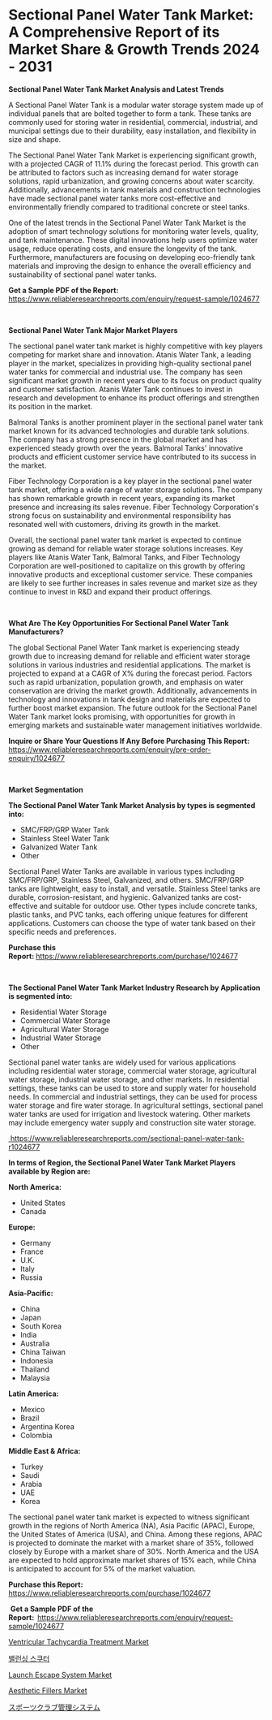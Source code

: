 <p><h1>Sectional Panel Water Tank Market: A Comprehensive Report of its Market Share & Growth Trends 2024 - 2031</h1></p><p><strong>Sectional Panel Water Tank Market Analysis and Latest Trends</strong></p>
<p><p>A Sectional Panel Water Tank is a modular water storage system made up of individual panels that are bolted together to form a tank. These tanks are commonly used for storing water in residential, commercial, industrial, and municipal settings due to their durability, easy installation, and flexibility in size and shape.</p><p>The Sectional Panel Water Tank Market is experiencing significant growth, with a projected CAGR of 11.1% during the forecast period. This growth can be attributed to factors such as increasing demand for water storage solutions, rapid urbanization, and growing concerns about water scarcity. Additionally, advancements in tank materials and construction technologies have made sectional panel water tanks more cost-effective and environmentally friendly compared to traditional concrete or steel tanks.</p><p>One of the latest trends in the Sectional Panel Water Tank Market is the adoption of smart technology solutions for monitoring water levels, quality, and tank maintenance. These digital innovations help users optimize water usage, reduce operating costs, and ensure the longevity of the tank. Furthermore, manufacturers are focusing on developing eco-friendly tank materials and improving the design to enhance the overall efficiency and sustainability of sectional panel water tanks.</p></p>
<p><strong>Get a Sample PDF of the Report:&nbsp;</strong> <a href="https://www.reliableresearchreports.com/enquiry/request-sample/1024677">https://www.reliableresearchreports.com/enquiry/request-sample/1024677</a></p>
<p>&nbsp;</p>
<p><strong>Sectional Panel Water Tank Major Market Players</strong></p>
<p><p>The sectional panel water tank market is highly competitive with key players competing for market share and innovation. Atanis Water Tank, a leading player in the market, specializes in providing high-quality sectional panel water tanks for commercial and industrial use. The company has seen significant market growth in recent years due to its focus on product quality and customer satisfaction. Atanis Water Tank continues to invest in research and development to enhance its product offerings and strengthen its position in the market.</p><p>Balmoral Tanks is another prominent player in the sectional panel water tank market known for its advanced technologies and durable tank solutions. The company has a strong presence in the global market and has experienced steady growth over the years. Balmoral Tanks' innovative products and efficient customer service have contributed to its success in the market.</p><p>Fiber Technology Corporation is a key player in the sectional panel water tank market, offering a wide range of water storage solutions. The company has shown remarkable growth in recent years, expanding its market presence and increasing its sales revenue. Fiber Technology Corporation's strong focus on sustainability and environmental responsibility has resonated well with customers, driving its growth in the market.</p><p>Overall, the sectional panel water tank market is expected to continue growing as demand for reliable water storage solutions increases. Key players like Atanis Water Tank, Balmoral Tanks, and Fiber Technology Corporation are well-positioned to capitalize on this growth by offering innovative products and exceptional customer service. These companies are likely to see further increases in sales revenue and market size as they continue to invest in R&D and expand their product offerings.</p></p>
<p>&nbsp;</p>
<p><strong>What Are The Key Opportunities For Sectional Panel Water Tank Manufacturers?</strong></p>
<p><p>The global Sectional Panel Water Tank market is experiencing steady growth due to increasing demand for reliable and efficient water storage solutions in various industries and residential applications. The market is projected to expand at a CAGR of X% during the forecast period. Factors such as rapid urbanization, population growth, and emphasis on water conservation are driving the market growth. Additionally, advancements in technology and innovations in tank design and materials are expected to further boost market expansion. The future outlook for the Sectional Panel Water Tank market looks promising, with opportunities for growth in emerging markets and sustainable water management initiatives worldwide.</p></p>
<p><strong>Inquire or Share Your Questions If Any Before Purchasing This Report:</strong> <a href="https://www.reliableresearchreports.com/enquiry/pre-order-enquiry/1024677">https://www.reliableresearchreports.com/enquiry/pre-order-enquiry/1024677</a></p>
<p>&nbsp;</p>
<p><strong>Market Segmentation</strong></p>
<p><strong>The Sectional Panel Water Tank Market Analysis by types is segmented into:</strong></p>
<p><ul><li>SMC/FRP/GRP Water Tank</li><li>Stainless Steel Water Tank</li><li>Galvanized Water Tank</li><li>Other</li></ul></p>
<p><p>Sectional Panel Water Tanks are available in various types including SMC/FRP/GRP, Stainless Steel, Galvanized, and others. SMC/FRP/GRP tanks are lightweight, easy to install, and versatile. Stainless Steel tanks are durable, corrosion-resistant, and hygienic. Galvanized tanks are cost-effective and suitable for outdoor use. Other types include concrete tanks, plastic tanks, and PVC tanks, each offering unique features for different applications. Customers can choose the type of water tank based on their specific needs and preferences.</p></p>
<p><strong>Purchase this Report:&nbsp;</strong><a href="https://www.reliableresearchreports.com/purchase/1024677">https://www.reliableresearchreports.com/purchase/1024677</a></p>
<p>&nbsp;</p>
<p><strong>The Sectional Panel Water Tank Market Industry Research by Application is segmented into:</strong></p>
<p><ul><li>Residential Water Storage</li><li>Commercial Water Storage</li><li>Agricultural Water Storage</li><li>Industrial Water Storage</li><li>Other</li></ul></p>
<p><p>Sectional panel water tanks are widely used for various applications including residential water storage, commercial water storage, agricultural water storage, industrial water storage, and other markets. In residential settings, these tanks can be used to store and supply water for household needs. In commercial and industrial settings, they can be used for process water storage and fire water storage. In agricultural settings, sectional panel water tanks are used for irrigation and livestock watering. Other markets may include emergency water supply and construction site water storage.</p></p>
<p><a href="https://www.reliableresearchreports.com/sectional-panel-water-tank-r1024677">&nbsp;https://www.reliableresearchreports.com/sectional-panel-water-tank-r1024677</a></p>
<p><strong>In terms of Region, the Sectional Panel Water Tank Market Players available by Region are:</strong></p>
<p>
    <p> <strong> North America: </strong>
        <ul>
            <li>United States</li>
            <li>Canada</li>
        </ul>
        </p> 
    <p> <strong> Europe: </strong>
        <ul>
            <li>Germany</li>
            <li>France</li>
            <li>U.K.</li>
            <li>Italy</li>
            <li>Russia</li>
        </ul>
        </p> 
    <p> <strong> Asia-Pacific: </strong>
        <ul>
            <li>China</li>
            <li>Japan</li>
            <li>South Korea</li>
            <li>India</li>
            <li>Australia</li>
            <li>China Taiwan</li>
            <li>Indonesia</li>
            <li>Thailand</li>
            <li>Malaysia</li>
        </ul>
        </p> 
    <p> <strong> Latin America: </strong>
        <ul>
            <li>Mexico</li>
            <li>Brazil</li>
            <li>Argentina Korea</li>
            <li>Colombia</li>
        </ul>
        </p> 
    <p> <strong> Middle East & Africa: </strong>
        <ul>
            <li>Turkey</li>
            <li>Saudi</li>
            <li>Arabia</li>
            <li>UAE</li>
            <li>Korea</li>
        </ul>
    </p>
    </p>
<p><p>The sectional panel water tank market is expected to witness significant growth in the regions of North America (NA), Asia Pacific (APAC), Europe, the United States of America (USA), and China. Among these regions, APAC is projected to dominate the market with a market share of 35%, followed closely by Europe with a market share of 30%. North America and the USA are expected to hold approximate market shares of 15% each, while China is anticipated to account for 5% of the market valuation.</p></p>
<p><strong>Purchase this Report: </strong><a href="https://www.reliableresearchreports.com/purchase/1024677">https://www.reliableresearchreports.com/purchase/1024677</a></p>
<p>&nbsp;<strong>Get a Sample PDF of the Report:&nbsp;&nbsp;</strong><a href="https://www.reliableresearchreports.com/enquiry/request-sample/1024677">https://www.reliableresearchreports.com/enquiry/request-sample/1024677</a></p>
<p><strong></strong></p>
<p><p><a href="https://www.linkedin.com/pulse/ventricular-tachycardia-treatment-market-size-outlook-forecast-6s7ff">Ventricular Tachycardia Treatment Market</a></p><p><a href="https://github.com/Hubertstyenger6685/Market-Research-Report-List-1/blob/main/824317050889.md">밸런싱 스쿠터</a></p><p><a href="https://github.com/Paul14Anderson63/Market-Research-Report-List-4/blob/main/launch-escape-system-market.md">Launch Escape System Market</a></p><p><a href="https://www.linkedin.com/pulse/aesthetic-fillers-market-comprehensive-assessment-type-application-0wy5e">Aesthetic Fillers Market</a></p><p><a href="https://github.com/zoetazuur/Market-Research-Report-List-1/blob/main/378818154098.md">スポーツクラブ管理システム</a></p></p>